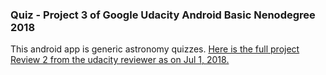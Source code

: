 ### Quiz - Project 3 of Google Udacity Android Basic Nenodegree 2018
This android app is generic astronomy quizzes. [Here is the full project Review 2 from the udacity reviewer as on Jul 1, 2018.](
https://review.udacity.com/#!/reviews/1313439/shared)
